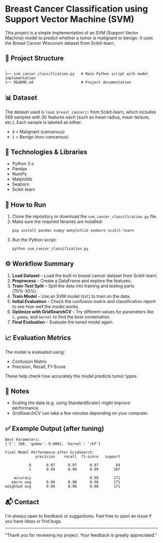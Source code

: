 
# Breast Cancer Classification using Support Vector Machine (SVM)

This project is a simple implementation of an SVM (Support Vector Machine) model to predict whether a tumor is malignant or benign. It uses the Breast Cancer Wisconsin dataset from Scikit-learn. 

## 📁 Project Structure

```
.
├── svm_cancer_classification.py   # Main Python script with model implementation
├── README.md                      # Project documentation
```

## 📊 Dataset

The dataset used is `load_breast_cancer()` from Scikit-learn, which includes 569 samples with 30 features each (such as mean radius, mean texture, etc.). Each sample is labeled as either:

- `0` = Malignant (cancerous)
- `1` = Benign (non-cancerous)

## 🔧 Technologies & Libraries

- Python 3.x
- Pandas
- NumPy
- Matplotlib
- Seaborn
- Scikit-learn

## 🚀 How to Run

1. Clone the repository or download the `svm_cancer_classification.py` file.
2. Make sure the required libraries are installed:
   ```bash
   pip install pandas numpy matplotlib seaborn scikit-learn
   ```
3. Run the Python script:
   ```bash
   python svm_cancer_classification.py
   ```

## ⚙️ Workflow Summary

1. **Load Dataset** – Load the built-in breast cancer dataset from Scikit-learn.
2. **Preprocess** – Create a DataFrame and explore the features.
3. **Train-Test Split** – Split the data into training and testing parts (70%-30%).
4. **Train Model** – Use an SVM model (`SVC`) to train on the data.
5. **Initial Evaluation** – Check the confusion matrix and classification report to see how well the model works.
6. **Optimize with GridSearchCV** – Try different values for parameters like `C`, `gamma`, and `kernel` to find the best combination.
7. **Final Evaluation** – Evaluate the tuned model again.

## 📈 Evaluation Metrics

The model is evaluated using:

- Confusion Matrix
- Precision, Recall, F1-Score

These help check how accurately the model predicts tumor types.

## 📌 Notes

- Scaling the data (e.g. using StandardScaler) might improve performance.
- GridSearchCV can take a few minutes depending on your computer.

## ✅ Example Output (after tuning)

```
Best Parameters:
{'C': 100, 'gamma': 0.0001, 'kernel': 'rbf'}

Final Model Performance after GridSearch:
              precision    recall  f1-score   support

           0       0.97      0.97      0.97        64
           1       0.99      0.99      0.99       107

    accuracy                           0.98       171
   macro avg       0.98      0.98      0.98       171
weighted avg       0.98      0.98      0.98       171
```

## 📬 Contact

I'm always open to feedback or suggestions. Feel free to open an issue if you have ideas or find bugs.

---

"Thank you for reviewing my project. Your feedback is greatly appreciated."

